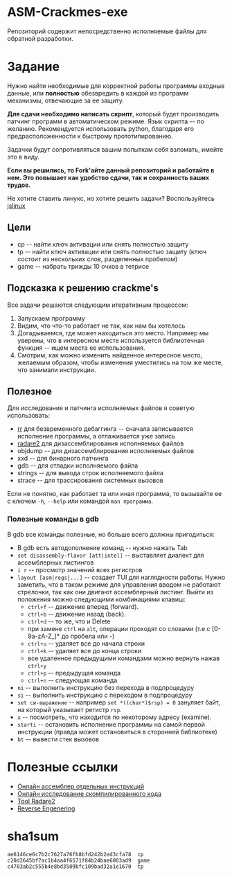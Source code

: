 # ASM-Crackmes-exe

Репозиторий содержит непосредственно исполняемые файлы для обратной разработки.

# Задание

Нужно найти необходимые для корректной работы программы входные данные,
или **полностью** обезвредить в каждой из программ механизмы, отвечающие за 
ее защиту.

**Для сдачи необходимо написать скрипт**, который будет производить
патчинг программ в автоматическом режиме. Язык скрипта -- по желанию.
Рекомендуется использовать python, благодаря его предрасположенности к 
быстрому прототипированию.

Задачки будут сопротивляться вашим попыткам себя взломать, имейте это в виду.

**Если вы решились, то Fork'айте данный репозиторий и работайте в нем.
Это повышает как удобство сдачи, так и сохранность ваших трудов.**


Не хотите ставить линукс, но хотите решить задачи?
Воспользуйтесь [jslinux](https://bellard.org/jslinux)

## Цели
 + cp -- найти ключ активации или снять полностью защиту
 + tp -- найти ключ активации или снять полностью защиту (ключ состоит из нескольких слов, разделенных пробелом)
 + game -- набрать трижды 10 очков в тетрисе

## Подсказка к решению crackme's

Все задачи решаются следующим итеративным процессом:

 1. Запускаем программу
 1. Видим, что что-то работает не так, как нам бы хотелось
 1. Догадываемся, где может находиться это место.
    Например мы уверены, что в интересном месте
    используется библиотечная функция -- ищем
    места ее иcпользования.
 1. Смотрим, как можно изменить найденное интересное место,
    желаемым образом, чтобы изменения уместились на том же месте, что
    занимали инструкции.


## Полезное

Для исследования и патчинга исполняемых файлов я советую использовать:

+ [rr](https://rr-project.org/) для безвременного дебаггинга -- сначала записывается
исполнение программы, а отлаживается уже запись
+ [radare2](https://rada.re/n/) для дизассемблирования исполняемых файлов
+ objdump -- для дизассемблирования исполняемых файлов
+ xxd -- для бинарного патчинга
+ gdb -- для отладки исполняемого файла
+ strings -- для вывода строк исполняемого файла
+ strace -- для трассирования системных вызовов

Если не понятно, как работает та или иная программа, то 
вызывайте ее с ключем `-h`, `--help` или командой `man программа`.

### Полезные команды в gdb

В gdb все команды полезные, но больше всего должны пригодиться:

+ В gdb есть автодополнение команд -- нужно нажать Tab
+ `set disassembly-flavor [att|intel]` -- выставляет диалект для ассемблерных листингов
+ `i r` -- просмотр значений всех регистров
+ `layout [asm|regs|...]` -- создает TUI для наглядности работы. Нужно заметить, что в таком
режиме для управления вводом не работают стрелочки, так как они двигают ассемблерный листинг.
Выйти из положения можно следующими комбинациями клавиш:
  - `ctrl+f` -- движение вперед (forward).
  - `ctrl+b` -- движение назад (back).
  - `ctrl+d` -- то же, что и Delete
  - при замене `ctrl` на `alt`, операции проходят со словами (т.е с [0-9a-zA-Z_]* до пробела или -)
  - `ctrl+u` -- удаляет все до начала строки
  - `ctrl+k` -- удаляет все до конца строки
  - все удаленное предыдущими командами можно вернуть нажав `ctrl+y`
  - `ctrl+p` -- предыдущая команда
  - `ctrl+n` -- следующая команда
+ `ni` -- выполнить инструкцию без перехода в подпроцедуру 
+ `si` -- выполнить инструкцию с переходом в подпроцедуру 
+ `set си-выражение` -- например `set *((char*)$rsp) = 0` зануляет байт, на который указывает регистр `rsp`.
+ `x` -- посмотреть, что находится по некоторому адресу (examine).
+ `starti` -- остановить исполнение программы на самой первой инструкции (правда может остановиться в сторонней библиотеке)
+ `bt` -- вывести стек вызовов


# Полезные ссылки

+ [Онлайн ассемблер отдельных инструкций](https://defuse.ca/online-x86-assembler.htm)
+ [Онлайн исследование скомпилированного кода](https://godbolt.org/)
+ [Tool Radare2](https://book.rada.re/crackmes/ioli/ioli_0x00.html)
+ [Reverse Engenering](https://grishnan.ru/media/uploads/reverse_engineering/re4b-ru.pdf)


# sha1sum

```
ae6146ce6c7b2c7627a76fb8bfd242b2ed3cfa78  cp
c20d2645bf7ac1b4aa4f6571f84b24bae6003ad9  game
c4703ab2c555b4e8bd3509bfc109bad32a1e1670  tp
```
